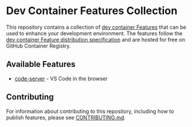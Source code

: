 # Dev Container Features Collection

This repository contains a collection of [dev container Features](https://containers.dev/implementors/features/) that can be used to enhance your development environment. The features follow the [dev container Feature distribution specification](https://containers.dev/implementors/features-distribution/) and are hosted for free on GitHub Container Registry.

## Available Features

- [code-server](./src/code-server/README.md) - VS Code in the browser

## Contributing

For information about contributing to this repository, including how to publish features, please see [CONTRIBUTING.md](./CONTRIBUTING.md).
